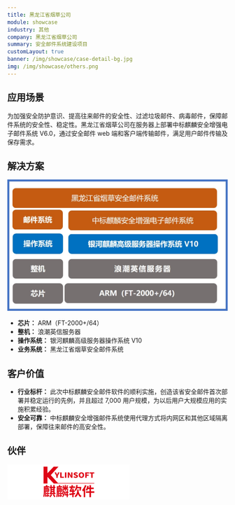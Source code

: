 ```yaml
---
title: 黑龙江省烟草公司
module: showcase
industry: 其他
company: 黑龙江省烟草公司
summary: 安全邮件系统建设项目
customLayout: true
banner: /img/showcase/case-detail-bg.jpg
img: /img/showcase/others.png
---
```


<div class="markdown">

## 应用场景

为加强安全防护意识、提高往来邮件的安全性、过滤垃圾邮件、病毒邮件，保障邮件系统的安全性、稳定性。黑龙江省烟草公司在服务器上部署中标麒麟安全增强电子邮件系统 V6.0，通过安全邮件 web 端和客户端传输邮件，满足用户邮件传输及保存需求。

## 解决方案

<div align="center" class="case-img"><img src="./er2.jpg"/></div>

- **芯片：** ARM（FT-2000+/64）
- **整机：** 浪潮英信服务器
- **操作系统：** 银河麒麟高级服务器操作系统 V10
- **业务系统：** 黑龙江省烟草安全邮件系统

## 客户价值

- **行业标杆：** 此次中标麒麟安全邮件软件的顺利实施，创造该省安全邮件首次部署并稳定运行的先例，并且超过 7,000 用户规模，为以后用户大规模应用的实施积累经验。
- **安全可靠：** 中标麒麟安全增强邮件系统使用代理方式将内网区和其他区域隔离部署，保障往来邮件的高安全性。

## 伙伴

<div ><img src="./qiling.png"/></div>

</div>
